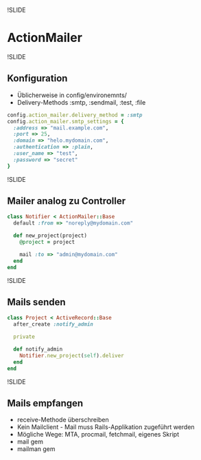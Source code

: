 !SLIDE

# ActionMailer

!SLIDE

## Konfiguration

-   Üblicherweise in config/environemnts/
-   Delivery-Methods :smtp, :sendmail, :test, :file

~~~~ruby
config.action_mailer.delivery_method = :smtp
config.action_mailer.smtp_settings = {
  :address => "mail.example.com",
  :port => 25,
  :domain => "helo.mydomain.com",
  :authentication => :plain,
  :user_name => "test",
  :password => "secret"
}
~~~~

!SLIDE

## Mailer analog zu Controller

~~~~ruby
class Notifier < ActionMailer::Base
  default :from => "noreply@mydomain.com"

  def new_project(project)
    @project = project

    mail :to => "admin@mydomain.com"
  end
end
~~~~

!SLIDE

## Mails senden

~~~~ruby
class Project < ActiveRecord::Base
  after_create :notify_admin

  private

  def notify_admin
    Notifier.new_project(self).deliver
  end
end
~~~~

!SLIDE

## Mails empfangen

-   receive-Methode überschreiben
-   Kein Mailclient - Mail muss Rails-Applikation zugeführt werden
-   Mögliche Wege: MTA, procmail, fetchmail, eigenes Skript
-   mail gem
-   mailman gem

